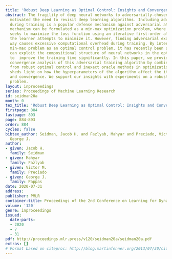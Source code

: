 ```yaml
---
title: 'Robust Deep Learning as Optimal Control: Insights and Convergence Guarantees'
abstract: The fragility of deep neural networks to adversarially-chosen inputs has
  motivated the need to revisit deep learning algorithms. Including adversarial examples
  during training is a popular defense mechanism against adversarial attacks. This
  mechanism can be formulated as a min-max optimization problem, where the adversary
  seeks to maximize the loss function using an iterative first-order algorithm while
  the learner attempts to minimize it. However, finding adversarial examples in this
  way causes excessive computational overhead during training. By interpreting the
  min-max problem as an optimal control problem, it has recently been shown that one
  can exploit the compositional structure of neural networks in the optimization problem
  to  improve the training time significantly. In this paper, we provide the first
  convergence analysis of this adversarial training algorithm by combining techniques
  from robust optimal control and inexact oracle methods in optimization. Our analysis
  sheds light on how the hyperparameters of the algorithm affect the its stability
  and convergence. We support our insights with experiments on a robust classification
  problem.
layout: inproceedings
series: Proceedings of Machine Learning Research
id: seidman20a
month: 0
tex_title: 'Robust Deep Learning as Optimal Control: Insights and Convergence Guarantees'
firstpage: 884
lastpage: 893
page: 884-893
order: 884
cycles: false
bibtex_author: Seidman, Jacob H. and Fazlyab, Mahyar and Preciado, Victor M. and Pappas,
  George J.
author:
- given: Jacob H.
  family: Seidman
- given: Mahyar
  family: Fazlyab
- given: Victor M.
  family: Preciado
- given: George J.
  family: Pappas
date: 2020-07-31
address: 
publisher: PMLR
container-title: Proceedings of the 2nd Conference on Learning for Dynamics and Control
volume: '120'
genre: inproceedings
issued:
  date-parts:
  - 2020
  - 7
  - 31
pdf: http://proceedings.mlr.press/v120/seidman20a/seidman20a.pdf
extras: []
# Format based on citeproc: http://blog.martinfenner.org/2013/07/30/citeproc-yaml-for-bibliographies/
---
```

